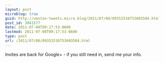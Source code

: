 ```yaml
---
layout: post
microblog: true
guid: http://vmstan-tweets.micro.blog/2011/07/08/89352510753603584.html
post_id: 3041577
date: 2011-07-08T09:17:53-0600
lastmod: 2011-07-08T09:17:53-0600
type: post
url: /2011/07/08/89352510753603584.html
---
```

Invites are back for Google+ - if you still need in, send me your info.
